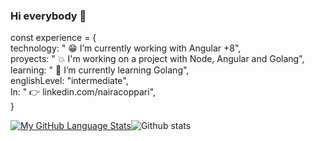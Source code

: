 ### Hi everybody 👋

const experience = {  
technology: " :grin: I’m currently working with Angular +8",  
proyects: " :collision: I'm working on a project with Node, Angular and Golang",  
learning: " :sparkling_heart: I’m currently learning Golang",  
englishLevel: "intermediate",  
ln: " :point_right: linkedin.com/nairacoppari",  
}

[![My GitHub Language Stats](https://github-readme-stats.vercel.app/api/top-langs/?username=nairalucila&langs_count=5&theme=graywhite)]()![Github stats](https://github-readme-stats.vercel.app/api?username=nairalucila&theme=graywhite)  
